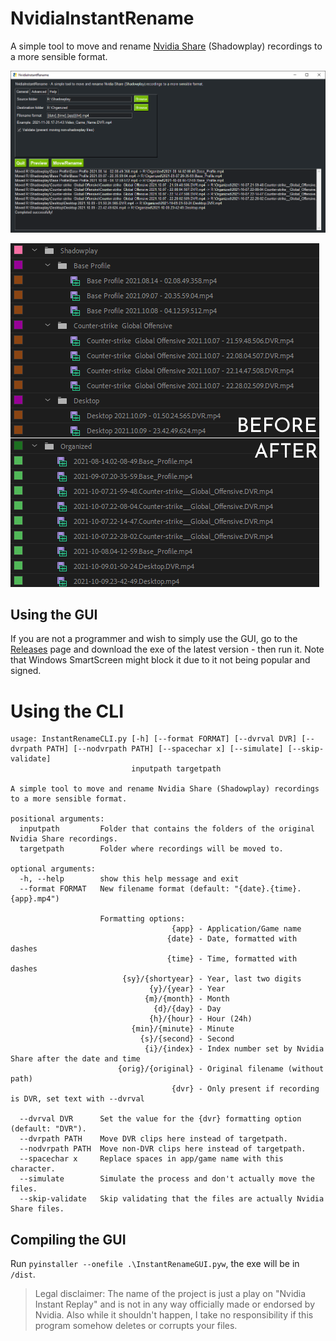# NvidiaInstantRename
A simple tool to move and rename [Nvidia Share](https://www.nvidia.com/en-us/geforce/geforce-experience/shadowplay/) (Shadowplay) recordings to a more sensible format.

![GUI](img/gui.png?raw=true)

![Comparison](img/comparison.png?raw=true)

## Using the GUI
If you are not a programmer and wish to simply use the GUI, go to the [Releases](https://github.com/rebane2001/NvidiaInstantRename/releases) page and download the exe of the latest version - then run it. Note that Windows SmartScreen might block it due to it not being popular and signed.

# Using the CLI

```
usage: InstantRenameCLI.py [-h] [--format FORMAT] [--dvrval DVR] [--dvrpath PATH] [--nodvrpath PATH] [--spacechar x] [--simulate] [--skip-validate]
                           inputpath targetpath

A simple tool to move and rename Nvidia Share (Shadowplay) recordings to a more sensible format.

positional arguments:
  inputpath         Folder that contains the folders of the original Nvidia Share recordings.
  targetpath        Folder where recordings will be moved to.

optional arguments:
  -h, --help        show this help message and exit
  --format FORMAT   New filename format (default: "{date}.{time}.{app}.mp4")

                    Formatting options:
                                    {app} - Application/Game name
                                   {date} - Date, formatted with dashes
                                   {time} - Time, formatted with dashes
                         {sy}/{shortyear} - Year, last two digits
                               {y}/{year} - Year
                              {m}/{month} - Month
                                {d}/{day} - Day
                               {h}/{hour} - Hour (24h)
                           {min}/{minute} - Minute
                             {s}/{second} - Second
                              {i}/{index} - Index number set by Nvidia Share after the date and time
                        {orig}/{original} - Original filename (without path)
                                    {dvr} - Only present if recording is DVR, set text with --dvrval

  --dvrval DVR      Set the value for the {dvr} formatting option (default: "DVR").
  --dvrpath PATH    Move DVR clips here instead of targetpath.
  --nodvrpath PATH  Move non-DVR clips here instead of targetpath.
  --spacechar x     Replace spaces in app/game name with this character.
  --simulate        Simulate the process and don't actually move the files.
  --skip-validate   Skip validating that the files are actually Nvidia Share files.
```

## Compiling the GUI
Run `pyinstaller --onefile .\InstantRenameGUI.pyw`, the exe will be in `/dist`.

> Legal disclaimer: The name of the project is just a play on "Nvidia Instant Replay" and is not in any way officially made or endorsed by Nvidia. Also while it shouldn't happen, I take no responsibility if this program somehow deletes or corrupts your files.